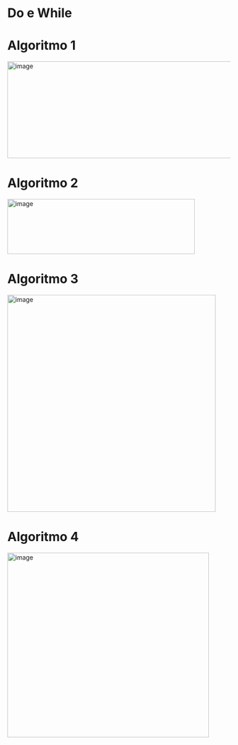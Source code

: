 <h1>Do e While</h1>
<h1>Algoritmo 1</h1>
<img width="507" height="218" alt="image" src="https://github.com/user-attachments/assets/9b4de0c0-eb70-4242-860c-5cad86e7d807" />
<h1>Algoritmo 2</h1>
<img width="423" height="124" alt="image" src="https://github.com/user-attachments/assets/dcdd7144-f150-475a-94c0-e28881fc662a" />
<h1>Algoritmo 3</h1>
<img width="470" height="489" alt="image" src="https://github.com/user-attachments/assets/8ae89338-bcd3-4fc2-b82f-fbba451d91f6" />
<h1>Algoritmo 4</h1>
<img width="455" height="416" alt="image" src="https://github.com/user-attachments/assets/89b90448-b635-4f04-9a6b-31a3baf9c180" />
